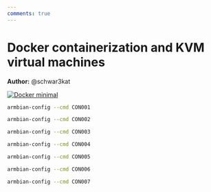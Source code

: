```yaml
---
comments: true
---
```


# Docker containerization and KVM virtual machines

**Author:** @schwar3kat


<!--- section image START from tools/include/images/CON001.webp --->
[![Docker minimal](/images/CON001.webp)](#)
<!--- section image STOP from tools/include/images/CON001.webp --->


~~~ bash title="Docker minimal:"
armbian-config --cmd CON001
~~~


~~~ bash title="Docker engine:"
armbian-config --cmd CON002
~~~


~~~ bash title="Docker remove:"
armbian-config --cmd CON003
~~~


~~~ bash title="Docker purge with all images, containers, and volumes:"
armbian-config --cmd CON004
~~~


~~~ bash title="Portainer container management platform:"
armbian-config --cmd CON005
~~~


~~~ bash title="Portainer remove:"
armbian-config --cmd CON006
~~~


~~~ bash title="Portainer purge with with data folder:"
armbian-config --cmd CON007
~~~
